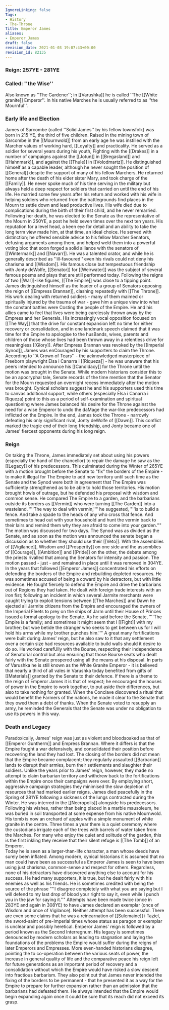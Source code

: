 ```yaml
---
IgnoreLinking: false
Tags:
- History
- The-Throne
Title: Emperor James
aliases:
- Emperor_James
draft: false
revision_date: 2021-01-03 19:07:43+00:00
revision_id: 82135
---
```


### Reign: 257YE - 281YE
### Called: ''the Wise''
Also known as ''The Gardener''; in [[Varushka]] he is called ''The [[White granite]] Emperor''. In his native Marches he is usually referred to as ''the Mournful''.
### Early life and Election
James of Sarcombe (called ''Solid James'' by his fellow townsfolk) was born in 215 YE, the third of five children. Raised in the mining town of Sarcombe in the [[Mournwold]] from an early age he was instilled with the Marcher values of working hard, [[Loyalty]] and practicality. He served as a soldier for several years during his youth, Fighting with the [[Drakes]] in a number of campaigns against the [[Jotun]] in [[Bregasland]] and [[Hahnmark]], and against the [[Thule]] in [[Volodmartz]]. He distinguished himself as a capable leader, although he never sought the position of [[General]] despite the support of many of his fellow Marchers.
He returned home after the death of his elder sister Mary, and took charge of the [[Family]]. He never spoke much of his time serving in the military but always held a deep respect for soldiers that carried on until the end of his life. He married some few years after his return and worked with his wife in helping soldiers who returned from the battlegrounds find places in the Mourn to settle down and lead productive lives. His wife died due to complications during the birth of their first child, and he never remarried. 
Following her death, he was elected to the Senate as the representative of the Mourn in 250YE, a post he held seven times over the next ten years. His reputation for a level head, a keen eye for detail and an ability to take the long term view made him, at that time, an ideal choice. He served with distinction; he offered sensible advice to his fellow Marcher Senators, defusing arguments among them, and helped weld them into a powerful voting bloc that soon forged a solid alliance with the senators of [[Wintermark]] and [[Navarr]]. He was a talented orator, and while he is generally described as ''ill-favoured'' even his rivals could not deny his charisma and [[Wisdom]]. His famous close but tempestuous friendship with Jonty deWolfe, [[Senator]] for [[Weirwater]] was the subject of several famous poems and plays that are still performed today.
Following the reigns of two [[War]]-like figures, [[The Empire]] was close to a tipping point. James distinguished himself as the leader of a group of Senators opposing the reign of [[Empress Brannan]], clashing repeatedly with [[The Throne]]. His work dealing with returned soldiers - many of them maimed or spiritually injured by the trauma of war - gave him a unique view into what the constant battles were Costing the people of the Empire. He and his allies came to feel that lives were being carelessly thrown away by the Empress and her Generals. His increasingly vocal opposition focused on [[The Way]] that the drive for constant expansion left no time for either recovery or consolidation, and in one landmark speech claimed that it was time for the Empire to apologise to the husBands, wives, parents and children of those whose lives had been thrown away in a relentless drive for meaningless [[Glory]]. 
After Empress Brannan was revoked by the [[Imperial Synod]], James was enCouraged by his supporters to claim the Throne. According to ''A Crown of Tears'' - the acknowledged masterpiece of Freeborn playwright Elsa i Canarra i [[Riqueza]] - he was unaware that his peers intended to announce his [[Candidacy]] for the Throne until the motion was brought in the Senate. While modern historians consider this to be an apocryphal tale, Senate records of the time mention that the Senator for the Mourn requested an overnight recess  immediately after the motion was brought. Cynical scholars suggest he and his supporters used this time to canvas additional support, while others (especially Elsa i Canarra i Riqueza) point to this as a period of self-examination and spiritual questioning where James balanced his desire for the Throne against the need for a wise Emperor to undo the daMage the war-like predecessors had inflicted on the Empire.
In the end, James took the Throne - narrowly defeating his only significant rival, Jonty deWolfe of [[Dawn]]. This conflict marked the tragic end of their long friendship, and Jonty became one of James' fiercest opponents during his long reign.
### Reign
On taking the Throne, James immediately set about using his powers (especially the hand of the chancellor) to repair the damage he saw as the [[Legacy]] of his predecessors. This culminated during the Winter of 265YE with a motion brought before the Senate to "fix" the borders of the Empire - to make it illegal for The Empire to add new territory until such time as the Senate and the Synod were both in agreement that The Empire was sufficiently strengthened as to be able to hold those territories.
His motion brought howls of outrage, but he defended his proposal with wisdom and common sense. He compared The Empire to a garden, and the barbarians outside its borders as [[Vermin]] who were turning [[The Garden]] into a wasteland. "''The way to deal with vermin,''" he suggested, "''is to build a fence. And take a spade to the heads of any who cross that fence. And sometimes to head out with your household and hunt the vermin back to their lairs and remind them why they are afraid to come into your garden.''"
The motion was discussed for two days. The Synod was as divided as the Senate, and as soon as the motion was announced the senate began a discussion as to whether they should use their [[Veto]]. With the assemblies of [[Vigilance]], Wisdom and [[Prosperity]] on one side and the assemblies of [[Courage]], [[Ambition]] and [[Pride]] on the other, the debate among the priests rivalled that among the Senators for intensity and passion. The motion passed - just - and remained in place until it was removed in 304YE.
In the years that followed [[Emperor James]] concentrated his efforts on defending the borders of the Empire and rebuilding depleted resources. He was sometimes accused of being a coward by his detractors, but with little evidence. He fought fiercely to defend the Empire and drive the barbarians out of Regions they had taken. He dealt with foreign trade interests with an iron fist; following an incident in which several Jarmite merchants were caught trying to exploit tensions between [[The Marches]] and Dawn he ejected all Jarmite citizens from the Empire and encouraged the owners of the Imperial Fleets to prey on the ships of Jarm until their House of Princes issued a formal apology to the Senate. As he said before the Senate, "''The Empire is a family; and sometimes it might seem that I [[Fight]] with my brother; but woe betide the stranger who seeks to get between us for I will hold his arms while my brother punches him.''"
A great many fortifications were built during James' reign, but he also saw to it that any settlement over a certain size had resources available to build walls should it desire to do so. He worked carefUlly with the Bourse, respecting their independence of Senatorial control but also ensuring that those Bourse seats who dealt fairly with the Senate prospered using all the means at his disposal. In parts of Varushka he is still known as the White Granite Emperor - it is believed that nearly a third of all vales in Varushka today benefited from gifts of [[Materials]] granted by the Senate to their defence.
If there is a theme to the reign of Emperor James it is that of respect; he encouraged the houses of power in the Empire to work together, to put aside their differences, but also to take nothing for granted. When the Conclave discovered a ritual that would benefit the Farmers of the nations, he made it clear to the Senate that they owed them a debt of thanks. When the Senate voted to resupply an army, he reminded the Generals that the Senate was under no obligation to use its powers in this way.
### Death and Legacy
Paradoxically, James' reign was just as violent and bloodsoaked as that of [[Emperor Guntherm]] and Empress Brannan. Where it differs is that the Empire fought a war defensively, and consolidated their position before recovering the land they had lost. The closing of the borders did not mean that the Empire became complacent; they regularly assaulted [[Barbarian]] lands to disrupt their armies, burn their settlements and slaughter their soldiers. Unlike the years prior to James' reign, however, they made no attempt to claim barbarian territory and withdrew back to the fortifications within the Empire once their campaigns were over. By employing short, aggressive campaign strategies they minimised the slow depletion of resources that had marked earlier reigns.
James died peacefully in the Spring of 281YE following a sickness of the lungs contracted during the Winter. He was interred in the [[Necropolis]] alongside his predecessors. Following his wishes, rather than being placed in a marble mausoleum, he was buried in soil transported at some expense from his native Mournwold. His tomb is now an orchard of apples with a simple monument of white granite in the centre. Three times a year there is a quiet ceremony where the custodians irrigate each of the trees with barrels of water taken from the Marches. For many who enjoy the quiet and solitude of the garden, this is the first inkling they receive that their silent refuge is [[The Tomb]] of an Emperor.  
Today he is seen as a larger-than-life character, a man whose deeds have surely been inflated. Among modern, cynical historians it is assumed that no man could have been as successful as Emperor James is seen to have been using just charisma, common-sense and respect for others. Regardless, none of his detractors have discovered anything else to account for his success. He had many supporters, it is true, but he dealt fairly with his enemies as well as his friends. He is sometimes credited with being the source of the phrase "''I disagree completely with what you are saying but I will defend to my last drop of blood your right to say it, even while I punch you in the jaw for saying it.''"
Attempts have been made twice (once in 283YE and again in 308YE) to have James declared an exemplar (once of Wisdom and once of Vigilance). Neither attempt has been successful. There are even some claims that he was a reincarnation of [[Sulemaine]] i Taziel, the sword-saint of pre-Imperial times whose status as paragon or exemplar is unclear and possibly heretical.
Emperor James' reign is followed by a period known as the Second Interregnum. His legacy is sometimes denounced by modern scholars as leading to stagnation and laying the foundations of the problems the Empire would suffer during the reigns of later Emperors and Empresses. More even-handed historians disagree, pointing the to co-operation between the various seats of power, the increase in general quality of life and the comparative peace his reign left for future generations as an important period of recovery and a consolidation without which the Empire would have risked a slow descent into fractious barbarism. They also point out that James never intended the fixing of the borders to be permanent - that he presented it as a way for the Empire to prepare for further expansion rather than an admission that the barbarians had defeated them. He always intended that the Empire would begin expanding again once it could be sure that its reach did not exceed its grasp.